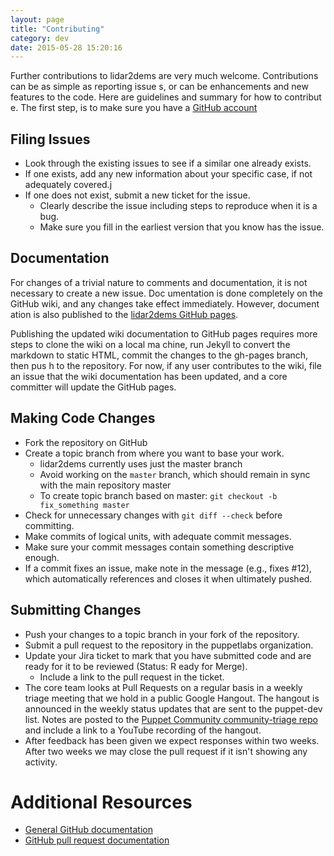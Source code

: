 ```yaml
---
layout: page
title: "Contributing"
category: dev
date: 2015-05-28 15:20:16
---
```

Further contributions to lidar2dems are very much welcome.  Contributions can be as simple as reporting issue
s, or can be enhancements and new features to the code.  Here are guidelines and summary for how to contribut
e. The first step, is to make sure you have a [GitHub account](https://github.com/signup/free) 

## Filing Issues
* Look through the existing issues to see if a similar one already exists.
* If one exists, add any new information about your specific case, if not adequately covered.j
* If one does not exist, submit a new ticket for the issue.
  * Clearly describe the issue including steps to reproduce when it is a bug.
  * Make sure you fill in the earliest version that you know has the issue.

## Documentation
For changes of a trivial nature to comments and documentation, it is not necessary to create a new issue. Doc
umentation is done completely on the GitHub wiki, and any changes take effect immediately.  However, document
ation is also published to the [lidar2dems GitHub pages](http://applied-geosolutions.github.io/lidar2dems/). 

Publishing the updated wiki documentation to GitHub pages requires more steps to clone the wiki on a local ma
chine, run Jekyll to convert the markdown to static HTML, commit the changes to the gh-pages branch, then pus
h to the repository.  For now, if any user contributes to the wiki, file an issue that the wiki documentation
 has been updated, and a core committer will update the GitHub pages.

## Making Code Changes
* Fork the repository on GitHub
* Create a topic branch from where you want to base your work.
  * lidar2dems currently uses just the master branch
  * Avoid working on the `master` branch, which should remain in sync with the main repository master
  * To create topic branch based on master: `git checkout -b fix_something master`
* Check for unnecessary changes with `git diff --check` before committing.
* Make commits of logical units, with adequate commit messages. 
* Make sure your commit messages contain something descriptive enough.
* If a commit fixes an issue, make note in the message (e.g., fixes #12), which automatically references and 
closes it when ultimately pushed.

## Submitting Changes
* Push your changes to a topic branch in your fork of the repository.
* Submit a pull request to the repository in the puppetlabs organization.
* Update your Jira ticket to mark that you have submitted code and are ready for it to be reviewed (Status: R
eady for Merge).
  * Include a link to the pull request in the ticket.
* The core team looks at Pull Requests on a regular basis in a weekly triage
  meeting that we hold in a public Google Hangout. The hangout is announced in
  the weekly status updates that are sent to the puppet-dev list. Notes are
  posted to the [Puppet Community community-triage
  repo](https://github.com/puppet-community/community-triage/tree/master/core/notes)
  and include a link to a YouTube recording of the hangout.
* After feedback has been given we expect responses within two weeks. After two
  weeks we may close the pull request if it isn't showing any activity.

# Additional Resources

* [General GitHub documentation](http://help.github.com/)
* [GitHub pull request documentation](http://help.github.com/send-pull-requests/)
